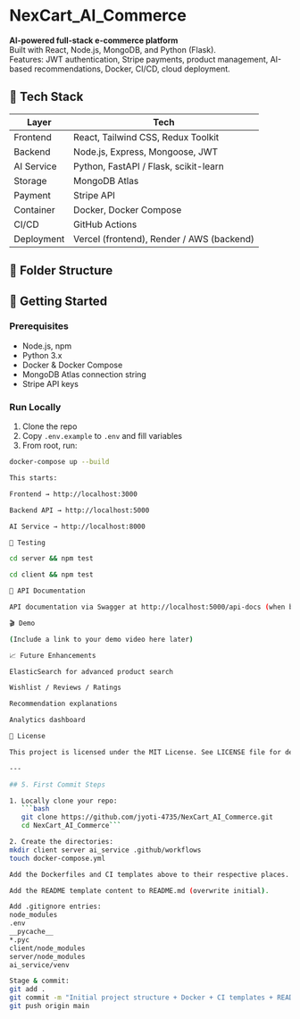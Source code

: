 # NexCart_AI_Commerce

**AI-powered full-stack e-commerce platform**  
Built with React, Node.js, MongoDB, and Python (Flask).  
Features: JWT authentication, Stripe payments, product management, AI-based recommendations, Docker, CI/CD, cloud deployment.

## 🧩 Tech Stack

| Layer       | Tech                                           |
|-------------|------------------------------------------------|
| Frontend    | React, Tailwind CSS, Redux Toolkit             |
| Backend     | Node.js, Express, Mongoose, JWT                |
| AI Service  | Python, FastAPI / Flask, scikit-learn          |
| Storage     | MongoDB Atlas                                  |
| Payment     | Stripe API                                     |
| Container   | Docker, Docker Compose                         |
| CI/CD       | GitHub Actions                                 |
| Deployment  | Vercel (frontend), Render / AWS (backend)      |

## 📂 Folder Structure


## 🚀 Getting Started

### Prerequisites
- Node.js, npm
- Python 3.x
- Docker & Docker Compose
- MongoDB Atlas connection string
- Stripe API keys

### Run Locally
1. Clone the repo  
2. Copy `.env.example` to `.env` and fill variables  
3. From root, run:

```bash
docker-compose up --build

This starts:

Frontend → http://localhost:3000

Backend API → http://localhost:5000

AI Service → http://localhost:8000

🧪 Testing

cd server && npm test

cd client && npm test

📄 API Documentation

API documentation via Swagger at http://localhost:5000/api-docs (when backend running)

🎬 Demo

(Include a link to your demo video here later)

📈 Future Enhancements

ElasticSearch for advanced product search

Wishlist / Reviews / Ratings

Recommendation explanations

Analytics dashboard

📝 License

This project is licensed under the MIT License. See LICENSE file for details.

---

## 5. First Commit Steps

1. Locally clone your repo:
   ```bash
   git clone https://github.com/jyoti-4735/NexCart_AI_Commerce.git
   cd NexCart_AI_Commerce```

2. Create the directories:
mkdir client server ai_service .github/workflows
touch docker-compose.yml

Add the Dockerfiles and CI templates above to their respective places.

Add the README template content to README.md (overwrite initial).

Add .gitignore entries:
node_modules
.env
__pycache__
*.pyc
client/node_modules
server/node_modules
ai_service/venv

Stage & commit:
git add .
git commit -m "Initial project structure + Docker + CI templates + README"
git push origin main


